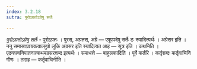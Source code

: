 ```yaml
---
index: 3.2.18
sutra: पुरोऽग्रतोऽग्रेषु सर्तेः

---
```

_पुरोऽग्रतोऽग्रेषु सर्तेः_ - पुरोऽग्रतः । पुरस्, अग्रतस्, अग्रे —  एषूपपदेषु सर्तेः टः स्यादित्यर्थः । अग्रेसर इति । ननु समासाऽवयवत्वात्सुपो लुकि अग्रसर इति स्यादित्यत आह —  सूत्र इति । कथमिति । एदन्तत्वनिपातनात्कथमग्रसरशब्द इत्यर्थः । समाधत्ते —  बाहुलकादिति । पूर्वे कर्तरि । कर्तृशब्दः कर्तृवाचिनि गौणः । तदाह —  कर्तृवाचिनीति ।